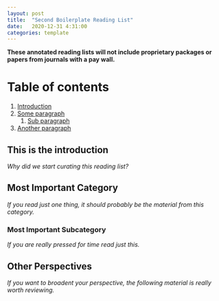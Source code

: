 ```yaml
---
layout: post
title:  "Second Boilerplate Reading List" 
date:   2020-12-31 4:31:00
categories: template
---
```



**These annotated reading lists will not include proprietary packages or papers from journals with a pay wall.**

# Table of contents
1. [Introduction](#introduction)
2. [Some paragraph](#paragraph1)
    1. [Sub paragraph](#subparagraph1)
3. [Another paragraph](#paragraph2)

## This is the introduction <a name="introduction"></a>

*Why did we start curating this reading list?*

## Most Important Category <a name="paragraph1"></a>

*If you read just one thing, it should probably be the material from this category.*

### Most Important Subcategory <a name="subparagraph1"></a>

*If you are really pressed for time read just this.*

## Other Perspectives <a name="paragraph2"></a>

*If you want to broadent your perspective, the following material is really worth reviewing.*
